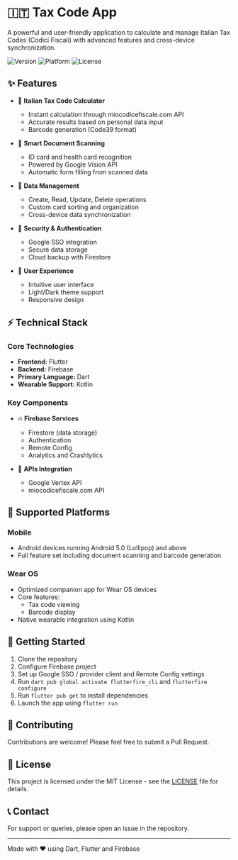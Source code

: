 # 🇮🇹 Tax Code App

A powerful and user-friendly application to calculate and manage Italian Tax Codes (Codici Fiscali) with advanced features and cross-device synchronization.

![Version](https://img.shields.io/badge/version-1.5.0-blue)
![Platform](https://img.shields.io/badge/platform-Android%20%7C%20Wear%20OS-brightgreen)
![License](https://img.shields.io/badge/license-MIT-green)

## ✨ Features

- 🧮 **Italian Tax Code Calculator**

  - Instant calculation through miocodicefiscale.com API
  - Accurate results based on personal data input
  - Barcode generation (Code39 format)

- 📸 **Smart Document Scanning**

  - ID card and health card recognition
  - Powered by Google Vision API
  - Automatic form filling from scanned data

- 💾 **Data Management**

  - Create, Read, Update, Delete operations
  - Custom card sorting and organization
  - Cross-device data synchronization

- 🔐 **Security & Authentication**

  - Google SSO integration
  - Secure data storage
  - Cloud backup with Firestore

- 🎨 **User Experience**
  - Intuitive user interface
  - Light/Dark theme support
  - Responsive design

## ⚡ Technical Stack

### Core Technologies

- **Frontend:** Flutter
- **Backend:** Firebase
- **Primary Language:** Dart
- **Wearable Support:** Kotlin

### Key Components

- 🔥 **Firebase Services**

  - Firestore (data storage)
  - Authentication
  - Remote Config
  - Analytics and Crashlytics

- 🔌 **APIs Integration**
  - Google Vertex API
  - miocodicefiscale.com API

## 📱 Supported Platforms

### Mobile

- Android devices running Android 5.0 (Lollipop) and above
- Full feature set including document scanning and barcode generation

### Wear OS

- Optimized companion app for Wear OS devices
- Core features:
  - Tax code viewing
  - Barcode display
- Native wearable integration using Kotlin

## 🚀 Getting Started

1. Clone the repository
2. Configure Firebase project
3. Set up Google SSO / provider client and Remote Config settings
4. Run `dart pub global activate flutterfire_cli` and `flutterfire configure`
5. Run `flutter pub get` to install dependencies
6. Launch the app using `flutter run`

## 🤝 Contributing

Contributions are welcome! Please feel free to submit a Pull Request.

## 📝 License

This project is licensed under the MIT License - see the [LICENSE](LICENSE) file for details.

## 📞 Contact

For support or queries, please open an issue in the repository.

---

Made with ❤️ using Dart, Flutter and Firebase

